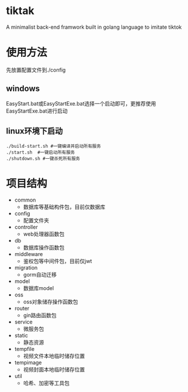 # tiktak
A minimalist back-end framwork built in golang language to imitate tiktok

# 使用方法
先放置配置文件到./config
## windows
EasyStart.bat或EasyStartExe.bat选择一个启动即可，更推荐使用EasyStartExe.bat进行启动

## linux环境下启动
```shell
./build-start.sh #一键编译并启动所有服务
./start.sh  #一键启动所有服务
./shutdown.sh #一键杀死所有服务
```

# 项目结构
- common
  - 数据库等基础构件包，目前仅数据库
- config
  - 配置文件夹
- controller
  - web处理器函数包
- db
  - 数据库操作函数包
- middleware
  - 鉴权包等中间件包，目前仅jwt
- migration
  - gorm自动迁移
- model
  - 数据库model
- oss
  - oss对象储存操作函数包
- router
  - gin路由函数包
- service
  - 微服务包
- static
  - 静态资源
- tempfile
  - 视频文件本地临时储存位置
- tempimage
  - 视频封面本地临时储存位置
- util
  - 哈希、加密等工具包
